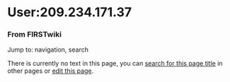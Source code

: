 # User:209.234.171.37

### From FIRSTwiki

Jump to: navigation, search

There is currently no text in this page, you can [search for this page
title](Special:Search/209.234.171.37
"Special:Search/209.234.171.37" ) in other pages or [edit this
page](http://www.firstwiki.net/index.php?title=User:209.234.171.37&action=edit
"http://www.firstwiki.net/index.php?title=User:209.234.171.37&action=edit" ).

